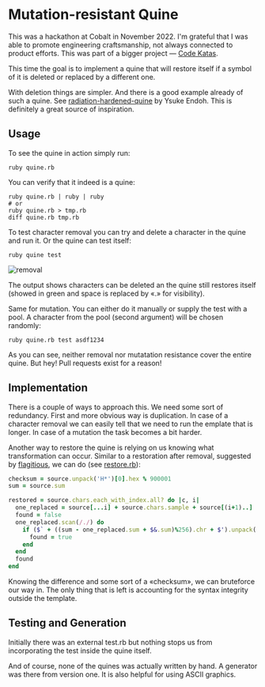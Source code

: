 # Mutation-resistant Quine

This was a hackathon at Cobalt in November 2022. I'm grateful
that I was able to promote engineering craftsmanship, not always connected to
product efforts. This was part of a bigger project — [Code Katas][katas].

This time the goal is to implement a quine that will restore itself if a symbol
of it is deleted or replaced by a different one.

With deletion things are simpler. And there is a good example already of such a
quine. See [radiation-hardened-quine][rhq] by Ysuke Endoh. This is definitely
a great source of inspiration.

## Usage

To see the quine in action simply run:

```shell
ruby quine.rb
```

You can verify that it indeed is a quine:

```shell
ruby quine.rb | ruby | ruby
# or
ruby quine.rb > tmp.rb
diff quine.rb tmp.rb
```

To test character removal you can try and delete a character in the quine and
run it. Or the quine can test itself:

```shell
ruby quine test
```

![removal](./history/removal.png)

The output shows characters can be deleted an the quine still restores itself
(showed in green and space is replaced by «.» for visibility).

Same for mutation. You can either do it manually or supply the test with a pool.
A character from the pool (second argument) will be chosen randomly:

```shell
ruby quine.rb test asdf1234
```

As you can see, neither removal nor mutatation resistance cover the entire
quine. But hey! Pull requests exist for a reason!

## Implementation

There is a couple of ways to approach this. We need some sort of redundancy.
First and more obvious way is duplication. In case of a character removal we can
easily tell that we need to run the emplate that is longer. In case of a mutation
the task becomes a bit harder.

Another way to restore the quine is relying on us knowing what transformation
can occur. Similar to a restoration after removal, suggested by
[flagitious](https://github.com/mame/radiation-hardened-quine/blob/master/flagitious.rb),
we can do (see [restore.rb](./history/restore.rb)):

```ruby
checksum = source.unpack('H*')[0].hex % 900001
sum = source.sum

restored = source.chars.each_with_index.all? do |c, i|
  one_replaced = source[...i] + source.chars.sample + source[(i+1)..]
  found = false
  one_replaced.scan(/./) do
    if ($` + ((sum - one_replaced.sum + $&.sum)%256).chr + $').unpack('H*')[0].hex % 900001 == checksum
      found = true
    end
  end
  found
end
```

Knowing the difference and some sort of a «checksum», we can bruteforce our way
in. The only thing that is left is accounting for the syntax integrity outside
the template.

## Testing and Generation

Initially there was an external test.rb but nothing stops us from incorporating the test inside
the quine itself.

And of course, none of the quines was actually written by hand. A generator was
there from version one. It is also helpful for using ASCII graphics.

<!-- Links -->

[katas]: https://github.com/lonelyelk/cobalt-code-kata
[rhq]: https://github.com/mame/radiation-hardened-quine